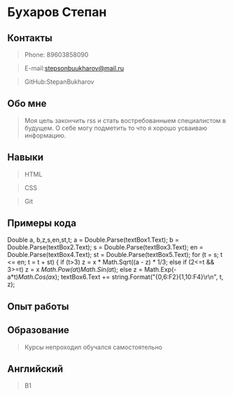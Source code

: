 # Бухаров Степан

## Контакты
  >Phone: 89603858090
  
  >E-mail:stepsonbuukharov@mail.ru
  
  >GitHub:StepanBukharov

## Обо мне
  >Моя цель закончить rss и стать востребованныем специалистом в будущем. О себе могу подметить то что я хорошо усваиваю информацию.

## Навыки
  >HTML
  
  >CSS
  
  >Git

## Примеры кода
  Double a, b,z,s,en,st,t;
            a = Double.Parse(textBox1.Text);
            b = Double.Parse(textBox2.Text);
            s = Double.Parse(textBox3.Text);
            en = Double.Parse(textBox4.Text);
            st = Double.Parse(textBox5.Text);
            for (t = s; t <= en; t = t + st)
            {
                if (t>3)
                    z = x * Math.Sqrt((a - z) * 1/3;
                else
                if (2<=t && 3>=t)
                    z = x *Math.Pow(a*t)*Math.Sin(a*t);
                else
                    z = Math.Exp(-a*t)*Math.Cos(a*x);
                textBox6.Text += string.Format("{0,6:F2}{1,10:F4}\r\n", t, z);
## Опыт работы

## Образование
  >Курсы непроходил обучался самостоятельно
  
## Английский
  >B1
  

  

